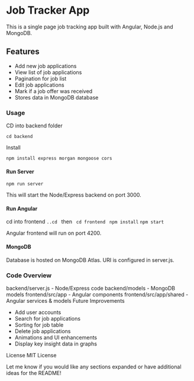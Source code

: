 
# Job Tracker App
 

This is a single page job tracking app built with Angular, Node.js and MongoDB. 

## Features

- Add new job applications
- View list of job applications
- Pagination for job list
- Edit job applications
- Mark if a job offer was received
- Stores data in MongoDB database

### Usage
CD into backend folder
```
cd backend 
```
Install

```
npm install express morgan mongoose cors
```
#### Run Server

``` npm run server ```

This will start the Node/Express backend on port 3000.

#### Run Angular
cd into frontend
```..cd ``` then ``` cd frontend```
``` npm install```
``` npm start ```

Angular frontend will run on port 4200.

#### MongoDB
Database is hosted on MongoDB Atlas. URI is configured in server.js.

### Code Overview
backend/server.js - Node/Express code
backend/models - MongoDB models
frontend/src/app - Angular components
frontend/src/app/shared - Angular services & models
Future Improvements
- Add user accounts
- Search for job applications
- Sorting for job table
- Delete job applications
- Animations and UI enhancements
- Display key insight data in graphs

License
MIT License

Let me know if you would like any sections expanded or have additional ideas for the README!

